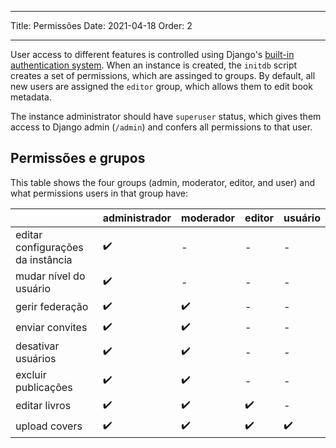- - -
Title: Permissões Date: 2021-04-18 Order: 2
- - -

User access to different features is controlled using Django's [built-in authentication system](https://docs.djangoproject.com/en/3.2/topics/auth/default/). When an instance is created, the `initdb` script creates a set of permissions, which are assinged to groups. By default, all new users are assigned the `editor` group, which allows them to edit book metadata.

The instance administrator should have `superuser` status, which gives them access to Django admin (`/admin`) and confers all permissions to that user.

## Permissões e grupos
This table shows the four groups (admin, moderator, editor, and user) and what permissions users in that group have:

|                                   | administrador | moderador | editor | usuário |
| --------------------------------- | ------------- | --------- | ------ | ------- |
| editar configurações da instância | ✔️            | -         | -      | -       |
| mudar nível do usuário            | ✔️            | -         | -      | -       |
| gerir federação                   | ✔️            | ✔️        | -      | -       |
| enviar convites                   | ✔️            | ✔️        | -      | -       |
| desativar usuários                | ✔️            | ✔️        | -      | -       |
| excluir publicações               | ✔️            | ✔️        | -      | -       |
| editar livros                     | ✔️            | ✔️        | ✔️     | -       |
 upload covers            |  ✔️    |     ✔️       |   ✔️     |  ✔️
